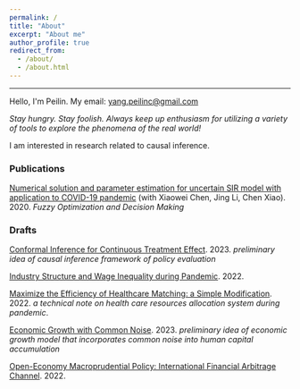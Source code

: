 ```yaml
---
permalink: /
title: "About"
excerpt: "About me"
author_profile: true
redirect_from: 
  - /about/
  - /about.html
---
```

------

Hello, I'm Peilin. My email: yang.peilinc@gmail.com

_Stay hungry. Stay foolish. Always keep up enthusiasm for utilizing a variety of tools to explore the phenomena of the real world!_

I am interested in research related to causal inference.


### Publications

[Numerical solution and parameter estimation for uncertain SIR model with application to COVID-19 pandemic](https://tteclinc.github.io/peilinyang//files/UncertaintySIR.pdf) (with Xiaowei Chen, Jing Li, Chen Xiao). 2020. *Fuzzy Optimization and Decision Making*

### Drafts

[Conformal Inference for Continuous Treatment Effect](https://tteclinc.github.io/peilinyang//files/RP_conformal.pdf). 2023. _preliminary idea of causal inference framework of policy evaluation_

[Industry Structure and Wage Inequality during Pandemic](https://tteclinc.github.io/peilinyang//files/Inequality.pdf). 2022.

[Maximize the Efficiency of Healthcare Matching: a Simple Modification](https://tteclinc.github.io/peilinyang//files/Healthcare_matching.pdf). 2022. _a technical note on health care resources allocation system during pandemic_.

[Economic Growth with Common Noise](https://tteclinc.github.io/peilinyang//files/MFG_HC.pdf). 2023. _preliminary idea of economic growth model that incorporates common noise into human capital accumulation_

[Open-Economy Macroprudential Policy: International Financial Arbitrage Channel](https://tteclinc.github.io/peilinyang//files/Macroprodential0612.pdf). 2022.

